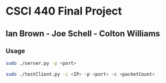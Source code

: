 # CSCI 440 Final Project
## Ian Brown - Joe Schell - Colton Williams ##

### Usage ###
```bash
sudo ./server.py -p <port> 
```

```bash
sudo ./testClient.py -i <IP> -p <port> -c <packetCount>
```


